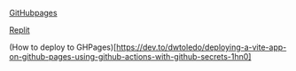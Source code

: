 [GitHubpages](https://alkozp.github.io/reactCommerce/)

[Replit](https://replit.com/@alexkokh/reactCommerce)

(How to deploy to GHPages)[https://dev.to/dwtoledo/deploying-a-vite-app-on-github-pages-using-github-actions-with-github-secrets-1hn0]

